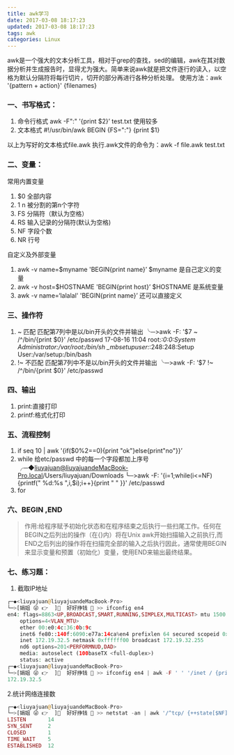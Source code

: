 ```yaml
---
title: awk学习
date: 2017-03-08 18:17:23
updated: 2017-03-08 18:17:23
tags: awk
categories: Linux
---
```

awk是一个强大的文本分析工具，相对于grep的查找，sed的编辑，awk在其对数据分析并生成报告时，显得尤为强大。简单来说awk就是把文件逐行的读入，以空格为默认分隔符将每行切片，切开的部分再进行各种分析处理。
使用方法：awk '{pattern + action}' {filenames}

### 一、书写格式：
1. 命令行格式 awk -F":" '{print $2}’ test.txt   使用较多
2. 文本格式 
#!/usr/bin/awk
BEGIN {FS=":"}
{print $1}

以上为写好的文本格式file.awk
执行.awk文件的命令为：awk -f file.awk test.txt

### 二、变量：
常用内置变量

1. $0 全部内容
2. $1~$n 被分割的第n个字符
3. FS 分隔符（默认为空格）
4. RS  输入记录的分隔符(默认为空格)
5. NF 字段个数
6. NR 行号

自定义及外部变量

1. awk -v name=$myname 'BEGIN{print name}’    $myname 是自己定义的变量
2. awk -v host=$HOSTNAME 'BEGIN{print host}’  $HOSTNAME 是系统变量
3. awk -v name=‘lalalal' 'BEGIN{print name}’   还可以直接定义

### 三、操作符
1. ~ 匹配
匹配第7列中是以/bin开头的文件并输出
╰─>awk -F: '$7 ~ /^\/bin/{print $0}' /etc/passwd                                                           17-08-16 11:04
root:*:0:0:System Administrator:/var/root:/bin/sh
_mbsetupuser:*:248:248:Setup User:/var/setup:/bin/bash
2. !~ 不匹配
匹配第7列中不是以/bin开头的文件并输出
╰─>awk -F: '$7 !~ /^\/bin/{print $0}' /etc/passwd                                                           

### 四、输出
1. print:直接打印
2. printf:格式化打印

### 五、流程控制
1. if   seq 10 | awk '{if($0%2==0){print "ok"}else{print"no"}}’
2. while  给etc/passwd 中的每一个字段都加上序号
╭─◆liuyajuan@liuyajuandeMacBook-Pro.local/Users/liuyajuan/Downloads
╰─>awk -F: '{i=1;while(i<=NF){printf(" %d:%s ",i,$i);i++}{print " " }}' /etc/passwd
3. for

### 六、BEGIN ,END
>作用:给程序赋予初始化状态和在程序结束之后执行一些扫尾工作。任何在BEGIN之后列出的操作（在{}内）将在Unix awk开始扫描输入之前执行,而END之后列出的操作将在扫描完全部的输入之后执行因此，通常使用BEGIN来显示变量和预置（初始化）变量，使用END来输出最终结果。

### 七、练习题：
1. 截取IP地址

```php
┌─◆<liuyajuan@liuyajuandeMacBook-Pro> 
└─>[娟姐 😜 👉  ]🤑  好好挣钱 🤑️ >> ifconfig en4
en4: flags=8863<UP,BROADCAST,SMART,RUNNING,SIMPLEX,MULTICAST> mtu 1500
	options=4<VLAN_MTU>
	ether 00:e0:4c:36:0b:9c
	inet6 fe80::140f:6090:e77a:14ca%en4 prefixlen 64 secured scopeid 0x4
	inet 172.19.32.5 netmask 0xffffff00 broadcast 172.19.32.255
	nd6 options=201<PERFORMNUD,DAD>
	media: autoselect (100baseTX <full-duplex>)
	status: active
┌─◆<liuyajuan@liuyajuandeMacBook-Pro> 
└─>[娟姐 😜 👉  ]🤑  好好挣钱 🤑️ >> ifconfig en4 | awk -F ' ' '/inet / {print $2}'
172.19.32.5
```

2.统计网络连接数

```php
┌─◆<liuyajuan@liuyajuandeMacBook-Pro> 
└─>[娟姐 😜 👉  ]🤑  好好挣钱 🤑️ >> netstat -an | awk '/^tcp/ {++state[$NF]} END {for(key in state) print key,"\t",state[key]}' | column -t
LISTEN       14
SYN_SENT     2
CLOSED       1
TIME_WAIT    5
ESTABLISHED  12
```






